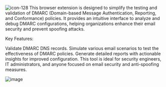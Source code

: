 
![icon-128](https://github.com/user-attachments/assets/327d3259-d289-4478-bde5-6e0416a8af66)
This browser extension is designed to simplify the testing and validation of DMARC (Domain-based Message Authentication, Reporting, and Conformance) policies. It provides an intuitive interface to analyze and debug DMARC configurations, helping organizations enhance their email security and prevent spoofing attacks.

Key Features:

Validate DMARC DNS records.
Simulate various email scenarios to test the effectiveness of DMARC policies.
Generate detailed reports with actionable insights for improved configuration.
This tool is ideal for security engineers, IT administrators, and anyone focused on email security and anti-spoofing measures.

![image](https://github.com/user-attachments/assets/853fb647-e8c3-490c-acf0-c4c88f86aef9)
